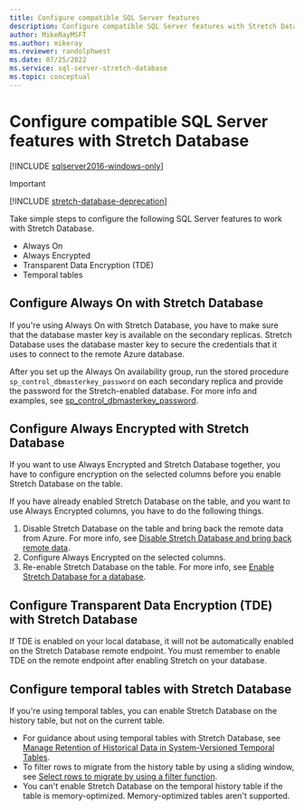 ```yaml
---
title: Configure compatible SQL Server features
description: Configure compatible SQL Server features with Stretch Database
author: MikeRayMSFT
ms.author: mikeray
ms.reviewer: randolphwest
ms.date: 07/25/2022
ms.service: sql-server-stretch-database
ms.topic: conceptual
---
```

# Configure compatible SQL Server features with Stretch Database

[!INCLUDE [sqlserver2016-windows-only](../../includes/applies-to-version/sqlserver2016-windows-only.md)]

> [!IMPORTANT]  
> [!INCLUDE [stretch-database-deprecation](../../includes/stretch-database-deprecation.md)]

Take simple steps to configure the following SQL Server features to work with Stretch Database.

- Always On
- Always Encrypted
- Transparent Data Encryption (TDE)
- Temporal tables

## Configure Always On with Stretch Database

If you're using Always On with Stretch Database, you have to make sure that the database master key is available on the secondary replicas. Stretch Database uses the database master key to secure the credentials that it uses to connect to the remote Azure database.

After you set up the Always On availability group, run the stored procedure `sp_control_dbmasterkey_password` on each secondary replica and provide the password for the Stretch-enabled database. For more info and examples, see [sp_control_dbmasterkey_password](../../relational-databases/system-stored-procedures/sp-control-dbmasterkey-password-transact-sql.md).

## Configure Always Encrypted with Stretch Database

If you want to use Always Encrypted and Stretch Database together, you have to configure encryption on the selected columns before you enable Stretch Database on the table.

If you have already enabled Stretch Database on the table, and you want to use Always Encrypted columns, you have to do the following things.

1. Disable Stretch Database on the table and bring back the remote data from Azure. For more info, see [Disable Stretch Database and bring back remote data](disable-stretch-database-and-bring-back-remote-data.md).
1. Configure Always Encrypted on the selected columns.
1. Re-enable Stretch Database on the table. For more info, see [Enable Stretch Database for a database](enable-stretch-database-for-a-table.md).

## Configure Transparent Data Encryption (TDE) with Stretch Database

If TDE is enabled on your local database, it will not be automatically enabled on the Stretch Database remote endpoint. You must remember to enable TDE on the remote endpoint after enabling Stretch on your database.

## Configure temporal tables with Stretch Database

If you're using temporal tables, you can enable Stretch Database on the history table, but not on the current table.

- For guidance about using temporal tables with Stretch Database, see [Manage Retention of Historical Data in System-Versioned Temporal Tables](../../relational-databases/tables/manage-retention-of-historical-data-in-system-versioned-temporal-tables.md).
- To filter rows to migrate from the history table by using a sliding window, see [Select rows to migrate by using a filter function](select-rows-to-migrate-by-using-a-filter-function-stretch-database.md).
- You can't enable Stretch Database on the temporal history table if the table is memory-optimized. Memory-optimized tables aren't supported.
